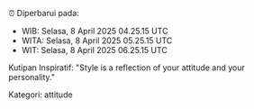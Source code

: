 ⏰ Diperbarui pada:
- WIB: Selasa, 8 April 2025 04.25.15 UTC
- WITA: Selasa, 8 April 2025 05.25.15 UTC
- WIT: Selasa, 8 April 2025 06.25.15 UTC

Kutipan Inspiratif:
"Style is a reflection of your attitude and your personality."


Kategori: attitude

